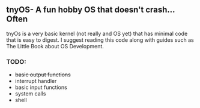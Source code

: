 <h2>tnyOS- A fun hobby OS that doesn't crash... Often </h2>
tnyOs is a very basic kernel (not really and OS yet) that has minimal code that is easy to digest. I suggest reading this code along with guides such as The Little Book about OS Development.

<h3>TODO:</h3>
<ul>
<li><strike>basic output functions</strike></li>
<li>interrupt handler</li>
<li>basic input functions</li>
<li>system calls</li>
<li>shell</li>
</ul>
